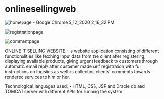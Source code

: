 # onlinesellingweb

![homepage - Google Chrome 5_12_2020 2_16_32 PM](https://user-images.githubusercontent.com/52234785/81717505-4fe11880-9483-11ea-82b9-761a56315f5f.gif)

![registrationpage](https://user-images.githubusercontent.com/52234785/81473212-96c1da80-9205-11ea-8ead-d90789d20aa7.PNG)

![commentpage](https://user-images.githubusercontent.com/52234785/81473063-d76d2400-9204-11ea-8e52-743a9259aa9e.PNG)



ONLINE IT SELLING WEBSITE - Is website application consisting of different functionalities like fetching input data from the client after registering, displaying available products, giving urgent feedback to customers through automatic email reply after customer made self registration with full instructions on logistics as well as collecting clients' comments towards rendered services to him or her.

Technological languages used;
•	HTML, CSS, JSP and Oracle db  and TOMCAT server with different APIs for running the system.

